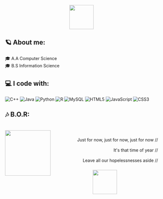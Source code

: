 <div align="center">
  <img height="80" src="https://s7.ezgif.com/tmp/ezgif-74d4ea806a0e3e.gif"  />
</div>

###

<h2 align="left">🪐 About me:</h2>

###

<p align="left">🎓 A.A Computer Science<br>🎓 B.S Information Science</p>

###

<h2 align="left">💻 I code with:</h2>

###

![C++](https://img.shields.io/badge/c++-%2300599C.svg?style=flat&logo=c%2B%2B&logoColor=white) ![Java](https://img.shields.io/badge/java-%23ED8B00.svg?style=flat&logo=openjdk&logoColor=white) ![Python](https://img.shields.io/badge/python-3670A0?style=flat&logo=python&logoColor=ffdd54) ![R](https://img.shields.io/badge/r-%23276DC3.svg?style=flat&logo=r&logoColor=white) ![MySQL](https://img.shields.io/badge/mysql-4479A1.svg?style=flat&logo=mysql&logoColor=white) ![HTML5](https://img.shields.io/badge/html5-%23E34F26.svg?style=flat&logo=html5&logoColor=white) ![JavaScript](https://img.shields.io/badge/javascript-%23323330.svg?style=flat&logo=javascript&logoColor=%23F7DF1E) ![CSS3](https://img.shields.io/badge/css3-%231572B6.svg?style=flat&logo=css3&logoColor=white)


###

<h2 align="left">🎶 B.O.R:</h2>

###

<br clear="both">

<img align="left" height="150" src="https://media2.giphy.com/media/v1.Y2lkPTc5MGI3NjExN2ZnbnE4YTR6cWpqNWM3amFmcWJrNDVrZjgxaGdiOGFrZWU4bWhscyZlcD12MV9pbnRlcm5hbF9naWZfYnlfaWQmY3Q9Zw/elcAvTEXkG02d17sr7/giphy.gif"/>

###

<p align="right">Just for now, just for now, just for now //<br><br>It's that time of year //<br><br>Leave all our hopelessnesses aside //</p>

###

<div align="center">
  <img height="80" src="https://s7.ezgif.com/tmp/ezgif-74d4ea806a0e3e.gif"  />
</div>

###



